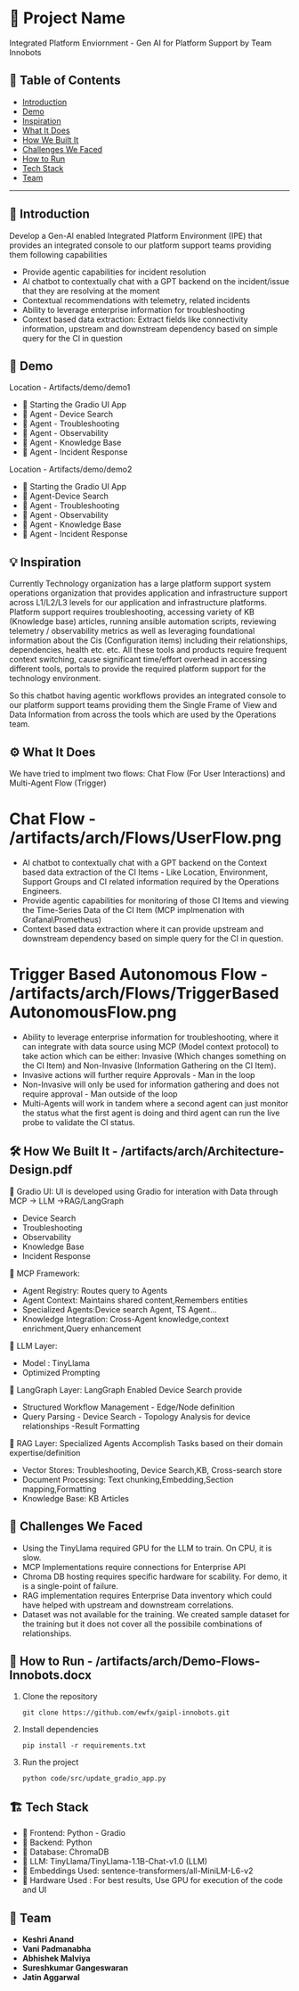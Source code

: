 # 🚀 Project Name
Integrated Platform Enviornment - Gen AI for Platform Support by Team Innobots

## 📌 Table of Contents
- [Introduction](#introduction)
- [Demo](#demo)
- [Inspiration](#inspiration)
- [What It Does](#what-it-does)
- [How We Built It](#how-we-built-it)
- [Challenges We Faced](#challenges-we-faced)
- [How to Run](#how-to-run)
- [Tech Stack](#tech-stack)
- [Team](#team)

---

## 🎯 Introduction
Develop a Gen-Al enabled Integrated Platform Environment (IPE) that provides an integrated console to our platform support teams providing them following capabilities

- Provide agentic capabilities for incident resolution
- Al chatbot to contextually chat with a GPT backend on the incident/issue that they are resolving at the moment
- Contextual recommendations with telemetry, related incidents
- Ability to leverage enterprise information for troubleshooting
- Context based data extraction: Extract fields like connectivity information, upstream and downstream dependency based on simple query for the Cl in question

## 🎥 Demo
Location - Artifacts/demo/demo1
- 🔹 Starting the Gradio UI App
- 🔹 Agent - Device Search
- 🔹 Agent - Troubleshooting
- 🔹 Agent - Observability
- 🔹 Agent - Knowledge Base
- 🔹 Agent - Incident Response

Location - Artifacts/demo/demo2
- 🔹 Starting the Gradio UI App
- 🔹 Agent-Device Search
- 🔹 Agent - Troubleshooting
- 🔹 Agent - Observability
- 🔹 Agent - Knowledge Base
- 🔹 Agent - Incident Response

## 💡 Inspiration
Currently Technology organization has a large platform support system operations organization that provides application and infrastructure support across L1/L2/L3 levels for our application and infrastructure platforms. Platform support requires troubleshooting, accessing variety of KB (Knowledge base) articles, running ansible automation scripts, reviewing telemetry / observability metrics as well as leveraging foundational information about the Cis (Configuration items) including their relationships, dependencies, health etc. etc. All these tools and products require frequent context switching, cause significant time/effort overhead in accessing different tools, portals to provide the required platform support for the technology environment.

So this chatbot having agentic workflows provides an integrated console to our platform support teams providing them the Single Frame of View and Data Information from across the tools which are used by the Operations team.

## ⚙️ What It Does
We have tried to implment two flows: Chat Flow (For User Interactions) and Multi-Agent Flow (Trigger)
# Chat Flow - /artifacts/arch/Flows/UserFlow.png
- AI chatbot to contextually chat with a GPT backend on the Context based data extraction of the CI Items - Like Location, Environment, Support Groups and CI related information required by the Operations Engineers.
- Provide agentic capabilities for monitoring of those CI Items and viewing the Time-Series Data of the CI Item (MCP implmenation with Grafana\Prometheus)
- Context based data extraction where it can provide upstream and downstream dependency based on simple query for the CI in question.

# Trigger Based Autonomous Flow - /artifacts/arch/Flows/TriggerBasedAutonomousFlow.png
- Ability to leverage enterprise information for troubleshooting, where it can integrate with data source using MCP (Model context protocol) to take action which can be either: Invasive (Which changes something on the CI Item) and Non-Invasive (Information Gathering on the CI Item). 
- Invasive actions will further require Approvals - Man in the loop
- Non-Invasive will only be used for information gathering and does not require approval - Man outside of the loop
- Multi-Agents will work in tandem where a second agent can just monitor the status what the first agent is doing and third agent can run the live probe to validate the CI status.

## 🛠️ How We Built It - /artifacts/arch/Architecture-Design.pdf

🔹 Gradio UI: UI is developed using Gradio for interation with Data through MCP -> LLM ->RAG/LangGraph
- Device Search
- Troubleshooting
- Observability
- Knowledge Base
- Incident Response

🔹 MCP Framework:
- Agent Registry: Routes query to Agents
- Agent Context: Maintains shared content,Remembers entities
- Specialized Agents:Device search Agent, TS Agent... 
- Knowledge Integration: Cross-Agent knowledge,context enrichment,Query enhancement

🔹 LLM Layer:
- Model : TinyLlama
- Optimized Prompting

🔹 LangGraph Layer: LangGraph Enabled Device Search provide
- Structured Workflow Management - Edge/Node definition
- Query Parsing - Device Search - Topology Analysis for device relationships -Result Formatting

🔹 RAG Layer: Specialized Agents Accomplish Tasks based on their domain expertise/definition
- Vector Stores: Troubleshooting, Device Search,KB, Cross-search store
- Document Processing: Text chunking,Embedding,Section mapping,Formatting
- Knowledge Base: KB Articles

## 🚧 Challenges We Faced
- Using the TinyLlama required GPU for the LLM to train. On CPU, it is slow.
- MCP Implementations require connections for Enterprise API
- Chroma DB hosting requires specific hardware for scability. For demo, it is a single-point of failure.
- RAG implementation requires Enterprise Data inventory which could have helped with upstream and downstream correlations.
- Dataset was not available for the training. We created sample dataset for the training but it does not cover all the possibile combinations of relationships.

## 🏃 How to Run - /artifacts/arch/Demo-Flows-Innobots.docx
1. Clone the repository  
   ```
   git clone https://github.com/ewfx/gaipl-innobots.git
   ```
2. Install dependencies  
   ```
   pip install -r requirements.txt
   ```
3. Run the project  
   ```
   python code/src/update_gradio_app.py
   ```

## 🏗️ Tech Stack
- 🔹 Frontend: Python - Gradio
- 🔹 Backend: Python
- 🔹 Database: ChromaDB
- 🔹 LLM: TinyLlama/TinyLlama-1.1B-Chat-v1.0 (LLM)
- 🔹 Embeddings Used: sentence-transformers/all-MiniLM-L6-v2
- 🔹 Hardware Used : For best results, Use GPU for execution of the code and UI

## 👥 Team
- **Keshri Anand**
- **Vani Padmanabha**
- **Abhishek Malviya**
- **Sureshkumar Gangeswaran**
- **Jatin Aggarwal**